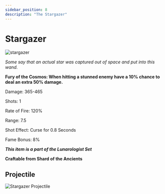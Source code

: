 ```yaml
---
sidebar_position: 8
description: "The Stargazer"
---
```


# Stargazer

![stargazer](https://cdn.discordapp.com/attachments/1187552567295758487/1188045891823734815/Stargazer.png?ex=659918f5&is=6586a3f5&hm=d1742e726fa8fc62ecb48d7b12ba703ef0b631f583bb12f6128f7e0be5c23cd8&)

<i>Some say that an actual star was captured out of space and put into this wand.</i>

**Fury of the Cosmos: When hitting a stunned enemy have a 10% chance to deal an extra 50% damage.**

Damage: 365-465

Shots: 1

Rate of Fire: 120%

Range: 7.5

Shot Effect: Curse for 0.8 Seconds

Fame Bonus: 8%

***This item is a part of the Lunarologist Set***

**Craftable from Shard of the Ancients**

## Projectile

![Stargazer Projectile](https://cdn.discordapp.com/attachments/1160376179996496013/1188045118138220615/normal_ar_blade.gif?ex=6599183c&is=6586a33c&hm=1348c97794571e41377455244114d9c1b90e86f0ffd29cb73be345ce4aba6e36&)
